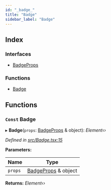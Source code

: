 ```yaml
---
id: "_badge_"
title: "Badge"
sidebar_label: "Badge"
---
```


## Index

### Interfaces

* [BadgeProps](../interfaces/_badge_.badgeprops.md)

### Functions

* [Badge](_badge_.md#const-badge)

## Functions

### `Const` Badge

▸ **Badge**(`props`: [BadgeProps](../interfaces/_badge_.badgeprops.md) & object): *Element‹›*

*Defined in [src/Badge.tsx:15](https://github.com/tarojsx/ui/blob/bc31158/src/Badge.tsx#L15)*

**Parameters:**

Name | Type |
------ | ------ |
`props` | [BadgeProps](../interfaces/_badge_.badgeprops.md) & object |

**Returns:** *Element‹›*
